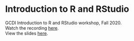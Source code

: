 # Introduction to R and RStudio
GCDI Introduction to R and RStudio workshop, Fall 2020.  
Watch the recording [here](https://vimeo.com/463469574).  
View the slides [here](https://docs.google.com/presentation/d/17hr7eOd_hyzSKPsl4C7UuacrzJAn7ZURM7jFoSC2xIM/edit?usp=sharing).
